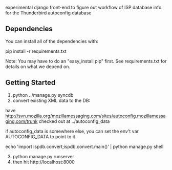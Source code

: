 experimental django front-end to figure out workflow of ISP database info
for the Thunderbird autoconfig database

## Dependencies

  You can install all of the dependencies with:

  pip install -r requirements.txt

  Note: You may have to do an "easy_install pip" first. See requirements.txt for details on what we depend on.

## Getting Started
1. python ../manage.py syncdb
2. convert existing XML data to the DB:

  have http://svn.mozilla.org/mozillamessaging.com/sites/autoconfig.mozillamessaging.com/trunk checked out at ../autoconfig_data
 
  if autoconfig_data is somewhere else, you can set the env't var AUTOCONFIG_DATA to  point to it
  
  echo 'import ispdb.convert;ispdb.convert.main()' | python manage.py shell

3. python manage.py runserver
4. then hit http://localhost:8000
